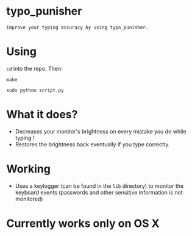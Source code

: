 # typo_punisher
	Improve your typing accuracy by using typo_punisher.
# Using
  `cd` into the repo. Then:
  
  `make`
  
  `sudo python script.py`
# What it does?
* Decreases your monitor's brightness on every mistake you do while typing !
* Restores the brightness back eventually if you type correctly.

# Working
* Uses a keylogger (can be found in the `lib` directory) to monitor the keyboard events (passwords and other sensitive information is not monitored)

# Currently works only on OS X



